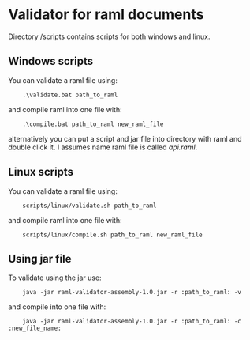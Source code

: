 # Validator for raml documents

Directory /scripts contains scripts for both windows and linux.

## Windows scripts

You can validate a raml file using:

```
    .\validate.bat path_to_raml
```

and compile raml into one file with:

```
    .\compile.bat path_to_raml new_raml_file
```

alternatively you can put a script and jar file into directory with raml and double click it.
I assumes name raml file is called *api.raml*.

## Linux scripts

You can validate a raml file using:

```
    scripts/linux/validate.sh path_to_raml
```

and compile raml into one file with:

```
    scripts/linux/compile.sh path_to_raml new_raml_file
```

## Using jar file

To validate using the jar use:

```
    java -jar raml-validator-assembly-1.0.jar -r :path_to_raml: -v
```

and compile into one file with:

```
    java -jar raml-validator-assembly-1.0.jar -r :path_to_raml: -c :new_file_name:
```

